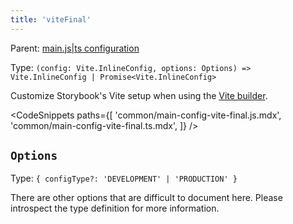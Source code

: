 ```yaml
---
title: 'viteFinal'
---
```


Parent: [main.js|ts configuration](./main-config.md)

Type: `(config: Vite.InlineConfig, options: Options) => Vite.InlineConfig | Promise<Vite.InlineConfig>`

Customize Storybook's Vite setup when using the [Vite builder](../builders/vite.md).

<!-- prettier-ignore-start -->

<CodeSnippets
  paths={[
    'common/main-config-vite-final.js.mdx',
    'common/main-config-vite-final.ts.mdx',
  ]}
/>

<!-- prettier-ignore-end -->

## `Options`

Type: `{ configType?: 'DEVELOPMENT' | 'PRODUCTION' }`

There are other options that are difficult to document here. Please introspect the type definition for more information.
